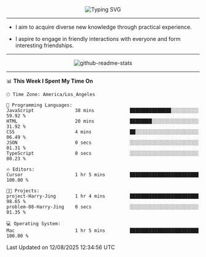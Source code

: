 <p align="center">
  <img src="https://readme-typing-svg.demolab.com?font=Fira+Code&weight=500&size=32&duration=2500&pause=1600&center=true&vCenter=true&random=false&width=1024&height=64&lines=Hi+there+%F0%9F%91%8B;I'm+delighted+you+could+make+it+here+%F0%9F%8E%89;I'm+Harry%2C+a+college+student+still+finding+my+way" alt="Typing SVG" />
</p>


---


- I aim to acquire diverse new knowledge through practical experience.

- I aspire to engage in friendly interactions with everyone and form interesting friendships.


---


<p align="center">
  <img src="https://github-readme-stats.vercel.app/api?username=Harry-Jing&show_icons=true" alt="github-readme-stats"/>
</p>


---

<!--START_SECTION:waka-->
📊 **This Week I Spent My Time On** 

```text
🕑︎ Time Zone: America/Los_Angeles

💬 Programming Languages: 
JavaScript               38 mins             ███████████████░░░░░░░░░░   59.92 % 
HTML                     20 mins             ████████░░░░░░░░░░░░░░░░░   31.92 % 
CSS                      4 mins              ██░░░░░░░░░░░░░░░░░░░░░░░   06.49 % 
JSON                     0 secs              ░░░░░░░░░░░░░░░░░░░░░░░░░   01.31 % 
TypeScript               0 secs              ░░░░░░░░░░░░░░░░░░░░░░░░░   00.23 % 

🔥 Editors: 
Cursor                   1 hr 5 mins         █████████████████████████   100.00 % 

🐱‍💻 Projects: 
project-Harry-Jing       1 hr 4 mins         █████████████████████████   98.65 % 
problem-08-Harry-Jing    0 secs              ░░░░░░░░░░░░░░░░░░░░░░░░░   01.35 % 

💻 Operating System: 
Mac                      1 hr 5 mins         █████████████████████████   100.00 % 
```


 Last Updated on 12/08/2025 12:34:56 UTC
<!--END_SECTION:waka-->

